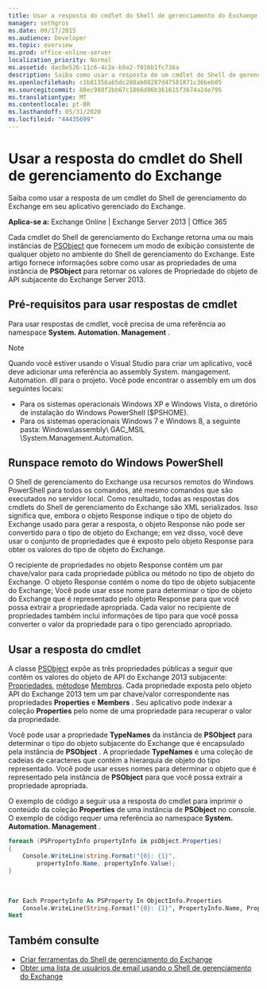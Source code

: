```yaml
---
title: Usar a resposta do cmdlet do Shell de gerenciamento do Exchange
manager: sethgros
ms.date: 09/17/2015
ms.audience: Developer
ms.topic: overview
ms.prod: office-online-server
localization_priority: Normal
ms.assetid: dac8e526-11c6-4c2e-b9a2-f016b1fc738a
description: Saiba como usar a resposta de um cmdlet do Shell de gerenciamento do Exchange em seu aplicativo gerenciado do Exchange.
ms.openlocfilehash: c1b81356ab5dc288ab08287d47581871c36beb05
ms.sourcegitcommit: 88ec988f2bb67c1866d06b361615f3674a24e795
ms.translationtype: MT
ms.contentlocale: pt-BR
ms.lasthandoff: 05/31/2020
ms.locfileid: "44435699"
---
```

# <a name="use-the-exchange-management-shell-cmdlet-response"></a>Usar a resposta do cmdlet do Shell de gerenciamento do Exchange

Saiba como usar a resposta de um cmdlet do Shell de gerenciamento do Exchange em seu aplicativo gerenciado do Exchange.
  
**Aplica-se a:** Exchange Online | Exchange Server 2013 | Office 365
  
Cada cmdlet do Shell de gerenciamento do Exchange retorna uma ou mais instâncias de [PSObject](https://msdn.microsoft.com/library/system.management.automation.psobject%28VS.85%29.aspx) que fornecem um modo de exibição consistente de qualquer objeto no ambiente do Shell de gerenciamento do Exchange. Este artigo fornece informações sobre como usar as propriedades de uma instância de **PSObject** para retornar os valores de Propriedade do objeto de API subjacente do Exchange Server 2013. 
  
## <a name="prerequisites-for-using-cmdlet-responses"></a>Pré-requisitos para usar respostas de cmdlet
<a name="prerequisites_bk"> </a>

Para usar respostas de cmdlet, você precisa de uma referência ao namespace **System. Automation. Management** . 
  
> [!NOTE]
>  Quando você estiver usando o Visual Studio para criar um aplicativo, você deve adicionar uma referência ao assembly System. mangagement. Automation. dll para o projeto. Você pode encontrar o assembly em um dos seguintes locais: 
> - Para os sistemas operacionais Windows XP e Windows Vista, o diretório de instalação do Windows PowerShell ($PSHOME). 
> - Para os sistemas operacionais Windows 7 e Windows 8, a seguinte pasta: Windows\assembly\ GAC_MSIL \System.Management.Automation. 
  
## <a name="windows-powershell-remote-runspace"></a>Runspace remoto do Windows PowerShell
<a name="usingremoterunspace_bk"> </a>

O Shell de gerenciamento do Exchange usa recursos remotos do Windows PowerShell para todos os comandos, até mesmo comandos que são executados no servidor local. Como resultado, todas as respostas dos cmdlets do Shell de gerenciamento do Exchange são XML serializados. Isso significa que, embora o objeto Response indique o tipo de objeto do Exchange usado para gerar a resposta, o objeto Response não pode ser convertido para o tipo de objeto do Exchange; em vez disso, você deve usar o conjunto de propriedades que é exposto pelo objeto Response para obter os valores do tipo de objeto do Exchange.
  
O recipiente de propriedades no objeto Response contém um par chave/valor para cada propriedade pública ou método no tipo de objeto do Exchange. O objeto Response contém o nome do tipo de objeto subjacente do Exchange; Você pode usar esse nome para determinar o tipo de objeto do Exchange que é representado pelo objeto Response para que você possa extrair a propriedade apropriada. Cada valor no recipiente de propriedades também inclui informações de tipo para que você possa converter o valor da propriedade para o tipo gerenciado apropriado.
  
## <a name="use-the-cmdlet-response"></a>Usar a resposta do cmdlet
<a name="usingPSObject_bk"> </a>

A classe [PSObject](https://msdn.microsoft.com/library/system.management.automation.psobject%28VS.85%29.aspx) expõe as três propriedades públicas a seguir que contêm os valores do objeto de API do Exchange 2013 subjacente: [Propriedades](https://msdn.microsoft.com/library/system.management.automation.psobject.properties%28VS.85%29.aspx), [métodos](https://msdn.microsoft.com/library/system.management.automation.psobject.methods%28VS.85%29.aspx)e [Membros](https://msdn.microsoft.com/library/system.management.automation.psobject.members%28VS.85%29.aspx). Cada propriedade exposta pelo objeto API do Exchange 2013 tem um par chave/valor correspondente nas propriedades **Properties** e **Members** . Seu aplicativo pode indexar a coleção **Properties** pelo nome de uma propriedade para recuperar o valor da propriedade. 
  
Você pode usar a propriedade **TypeNames** da instância de **PSObject** para determinar o tipo do objeto subjacente do Exchange que é encapsulado pela instância de **PSObject** . A propriedade **TypeNames** é uma coleção de cadeias de caracteres que contém a hierarquia de objeto do tipo representado. Você pode usar esses nomes para determinar o objeto que é representado pela instância de **PSObject** para que você possa extrair a propriedade apropriada. 
  
O exemplo de código a seguir usa a resposta do cmdlet para imprimir o conteúdo da coleção **Properties** de uma instância de **PSObject** no console. O exemplo de código requer uma referência ao namespace **System. Automation. Management** . 
  
```cs
foreach (PSPropertyInfo propertyInfo in psObject.Properties)
{
    Console.WriteLine(string.Format("{0}: {1}",
        propertyInfo.Name, propertyInfo.Value);
}
```

<br/>

```vb
For Each PropertyInfo As PSProperty In ObjectInfo.Properties
    Console.WriteLine(String.Format("{0}: {1}", PropertyInfo.Name, PropertyInfo.Value))
Next

```

## <a name="see-also"></a>Também consulte

- [Criar ferramentas do Shell de gerenciamento do Exchange](create-exchange-management-shell-tools.md)   
- [Obter uma lista de usuários de email usando o Shell de gerenciamento do Exchange](how-to-get-a-list-of-mail-users-by-using-the-exchange-management-shell.md)
    

